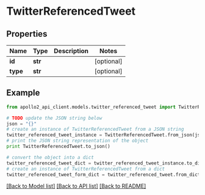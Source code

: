 # TwitterReferencedTweet


## Properties
Name | Type | Description | Notes
------------ | ------------- | ------------- | -------------
**id** | **str** |  | [optional] 
**type** | **str** |  | [optional] 

## Example

```python
from apollo2_api_client.models.twitter_referenced_tweet import TwitterReferencedTweet

# TODO update the JSON string below
json = "{}"
# create an instance of TwitterReferencedTweet from a JSON string
twitter_referenced_tweet_instance = TwitterReferencedTweet.from_json(json)
# print the JSON string representation of the object
print TwitterReferencedTweet.to_json()

# convert the object into a dict
twitter_referenced_tweet_dict = twitter_referenced_tweet_instance.to_dict()
# create an instance of TwitterReferencedTweet from a dict
twitter_referenced_tweet_form_dict = twitter_referenced_tweet.from_dict(twitter_referenced_tweet_dict)
```
[[Back to Model list]](../README.md#documentation-for-models) [[Back to API list]](../README.md#documentation-for-api-endpoints) [[Back to README]](../README.md)


